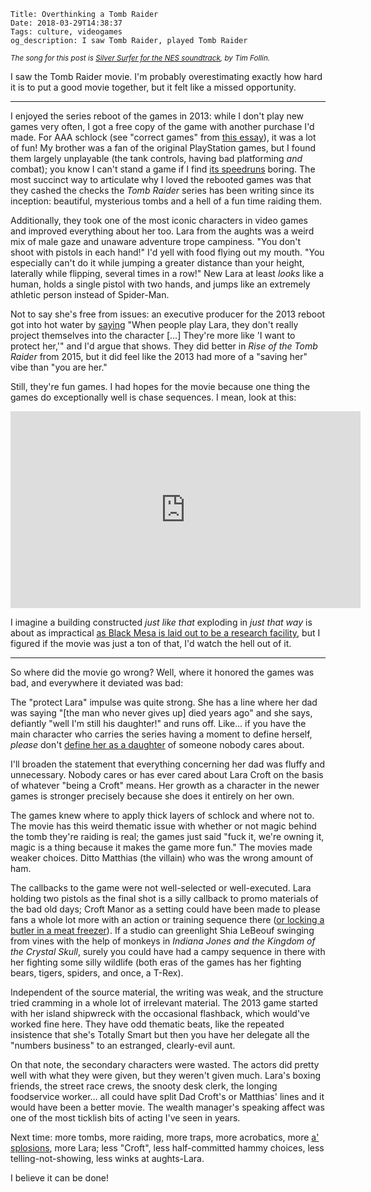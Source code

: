     Title: Overthinking a Tomb Raider
    Date: 2018-03-29T14:38:37
    Tags: culture, videogames
    og_description: I saw Tomb Raider, played Tomb Raider

<small><em>The song for this post is <a
href="https://www.youtube.com/watch?v=ZQlLl2j5THQ">Silver Surfer for the NES
soundtrack</a>, by Tim Follin.</em></small>

I saw the Tomb Raider movie. I'm probably overestimating exactly how hard it is
to put a good movie together, but it felt like a missed opportunity.

---

I enjoyed the series reboot of the games in 2013: while I don't play new games
very often, I got a free copy of the game with another purchase I'd made. For
AAA schlock (see "correct games" from [this essay][5]), it was a lot of fun! My
brother was a fan of the original PlayStation games, but I found them largely
unplayable (the tank controls, having bad platforming _and_ combat); you know I
can't stand a game if I find [its speedruns][6] boring. The most succinct way to
articulate why I loved the rebooted games was that they cashed the
checks the _Tomb Raider_ series has been writing since its inception: beautiful,
mysterious tombs and a hell of a fun time raiding them.

Additionally, they took one of the most iconic characters in video games 
and improved everything about her too. Lara from the aughts was a weird mix of
male gaze and unaware adventure trope campiness. "You don't shoot with pistols
in each hand!" I'd yell with food flying out my mouth. "You especially can't do
it while jumping a greater distance than your height, laterally while flipping,
several times in a row!" New Lara at least _looks_ like a human, holds a single
pistol with two hands, and jumps like an extremely athletic person instead of
Spider-Man.

Not to say she's free from issues: an executive producer for the 2013 reboot
got into hot water by [saying][1] "When people play Lara, they don't really
project themselves into the character [...] They're more like 'I want to protect
her,'" and I'd argue that shows. They did better in _Rise of the Tomb Raider_
from 2015, but it did feel like the 2013 had more of a "saving her" vibe than
"you are her."

Still, they're fun games. I had hopes for the movie because one thing the games
do exceptionally well is chase sequences. I mean, look at this:

<iframe width="560" height="315"
src="https://www.youtube-nocookie.com/embed/bhBf4kekC9M?rel=0" frameborder="0"
allow="autoplay; encrypted-media" allowfullscreen></iframe>

I imagine a building constructed _just like that_ exploding in _just that way_ is
about as impractical [as Black Mesa is laid out to be a research facility][3],
but I figured if the movie was just a ton of that, I'd watch the hell out of it.

---

So where did the movie go wrong? Well, where it honored the games was bad,
and everywhere it deviated was bad:

The "protect Lara" impulse was quite strong. She has a line where her dad was
saying "[the man who never gives up] died years ago" and she says, defiantly
"well I'm still his daughter!" and runs off. Like… if you have the main
character who carries the series having a moment to define herself, _please_
don't [define her as a daughter][2] of someone nobody cares about.

I'll broaden the statement that everything concerning her dad was fluffy and
unnecessary. Nobody cares or has ever cared about Lara Croft on the basis of
whatever "being a Croft" means. Her growth as a character in the newer games is
stronger precisely because she does it entirely on her own.

The games knew where to apply thick layers of schlock and where not to. The
movie has this weird thematic issue with whether or not magic behind the tomb
they're raiding is real; the games just said "fuck it, we're owning it, magic is a
thing because it makes the game more fun." The movies made weaker choices. Ditto
Matthias (the villain) who was the wrong amount of ham.

The callbacks to the game were not well-selected or well-executed. Lara holding
two pistols as the final shot is a silly callback to promo materials of the bad
old days; Croft Manor as a setting could have been made to please fans a whole
lot more with an action or training sequence there ([or locking a butler in a
meat freezer][7]). If a studio can greenlight Shia LeBeouf swinging from vines with the
help of monkeys in _Indiana Jones and the Kingdom of the Crystal Skull_, surely
you could have had a campy sequence in there with her fighting some silly
wildlife (both eras of the games has her fighting bears, tigers,
spiders, and once, a T-Rex).

Independent of the source material, the writing was weak, and the structure
tried cramming in a whole lot of irrelevant material. The 2013 game started
with her island shipwreck with the occasional flashback, which would've worked fine
here. They have odd thematic beats, like the repeated insistence that she's
Totally Smart but then you have her delegate all the "numbers business" to an
estranged, clearly-evil aunt.

On that note, the secondary characters were wasted. The actors did pretty well
with what they were given, but they weren't given much. Lara's boxing friends,
the street race crews, the snooty desk clerk, the longing foodservice worker…
all could have split Dad Croft's or Matthias' lines and it would have been a
better movie. The wealth manager's speaking affect was one of the most ticklish
bits of acting I've seen in years.

Next time: more tombs, more raiding, more traps, more acrobatics, more
[a' splosions][4], more Lara; less "Croft", less half-committed hammy choices,
less telling-not-showing, less winks at aughts-Lara.

I believe it can be done!

   [1]: https://kotaku.com/5917400/youll-want-to-protect-the-new-less-curvy-lara-croft
   [2]: https://www.youtube.com/watch?v=-Bc0mG5omTo
   [3]: http://www.accursedfarms.com/forums/viewtopic.php?p=53652
   [4]: http://tvtropes.org/pmwiki/pmwiki.php/Main/StuffBlowingUp
   [5]: https://plus.google.com/+DanielCookGameDesign/posts/W3ys5fKnz5t
   [6]: https://www.youtube.com/watch?v=g8D96y_tn2A
   [7]: https://www.youtube.com/watch?v=UxT8ie751rs
